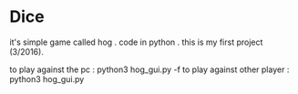 # Dice
it's simple game called hog .
code in python .
this is my first project (3/2016).

to play against the pc       : python3 hog_gui.py -f
to play against other player : python3 hog_gui.py
